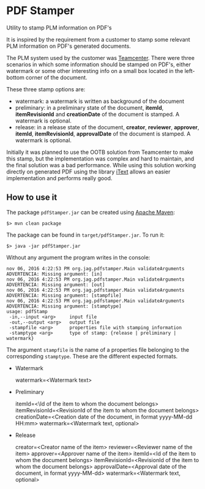 # PDF Stamper

Utility to stamp PLM information on PDF's

It is inspired by the requirement from a customer to stamp some relevant PLM information on PDF's generated documents.

The PLM system used by the customer was [Teamcenter](https://www.plm.automation.siemens.com/de_de/products/teamcenter/).
There were three scenarios in which some information should be stamped on PDF's, either watermark or some other
interesting info on a small box located in the left-bottom corner of the document.

These three stamp options are:
* watermark: a watermark is written as background of the document
* preliminary: in a preliminary state of the document, __itemId__, __itemRevisionId__ and **creationDate** of the
document is stamped. A watermark is optional.
* release: in a release state of the document, __creator__, __reviewer__, __approver__, __itemId__, __itemRevisionId__,
__approvalDate__ of the document is stamped. A watermark is optional.

Initially it was planned to use the OOTB solution from Teamcenter to make this stamp, but the implementation was
complex and hard to maintain, and the final solution was a bad performance. While using this solution working
directly on generated PDF using the library [iText](http://itextpdf.com/) allows an easier implementation and performs
really good.

## How to use it
The package `pdfStamper.jar` can be created using [Apache Maven](https://maven.apache.org/):

    $> mvn clean package
The package can be found in `target/pdfStamper.jar`.
To run it:

    $> java -jar pdfStamper.jar
Without any argument the program writes in the console:

    nov 06, 2016 4:22:53 PM org.jag.pdfstamper.Main validateArguments
    ADVERTENCIA: Missing argument: [in]
    nov 06, 2016 4:22:53 PM org.jag.pdfstamper.Main validateArguments
    ADVERTENCIA: Missing argument: [out]
    nov 06, 2016 4:22:53 PM org.jag.pdfstamper.Main validateArguments
    ADVERTENCIA: Missing argument: [stampfile]
    nov 06, 2016 4:22:53 PM org.jag.pdfstamper.Main validateArguments
    ADVERTENCIA: Missing argument: [stamptype]
    usage: pdfStamp
     -in,--input <arg>     input file
     -out,--output <arg>   output file
     -stampfile <arg>      properties file with stamping information
     -stamptype <arg>      type of stamp: {release | preliminary | watermark}

The argument `stampfile` is the name of a properties file belonging to the corresponding `stamptype`. These are the
different expected formats.

* Watermark

    watermark=\<Watermark text\>

* Preliminary

    itemId=<\Id of the item to whom the document belongs\>
    itemRevisionId=\<RevisionId of the item to whom the document belongs\>
    creationDate=\<Creation date of the document, in format yyyy-MM-dd HH:mm\>
    watermark=\<Watermark text, optional\>

* Release

    creator=\<Creator name of the item\>
    reviewer=\<Reviewer name of the item\>
    approver=\<Approver name of the item\>
    itemId=\<Id of the item to whom the document belongs\>
    itemRevisionId=\<RevisionId of the item to whom the document belongs\>
    approvalDate=\<Approval date of the document, in format yyyy-MM-dd\>
    watermark=\<Watermark text, optional\>
